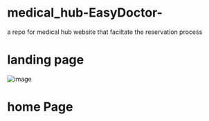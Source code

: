 # medical_hub-EasyDoctor-
a repo for medical hub website that faciltate the reservation process

# landing page
![image](https://github.com/user-attachments/assets/34b20e61-30ab-4f9c-9b86-69a6a270546b)

# home Page
